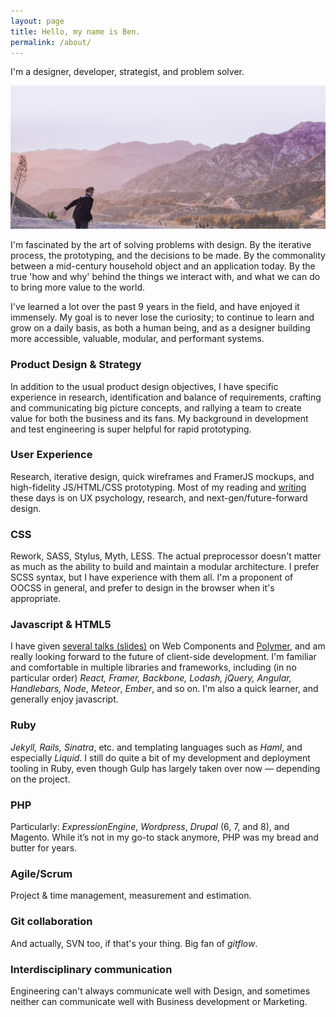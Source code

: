 ```yaml
---
layout: page
title: Hello, my name is Ben.
permalink: /about/
---
```


I'm a designer, developer, strategist, and problem solver.

![Ben Johnston](/images/me.jpg)

I'm fascinated by the art of solving problems with design. By the iterative process, the prototyping, and the decisions to be made. By the commonality between a mid-century household object and an application today. By the true 'how and why' behind the things we interact with, and what we can do to bring more value to the world. 

I've learned a lot over the past 9 years in the field, and have enjoyed it immensely. My goal is to never lose the curiosity; to continue to learn and grow on a daily basis, as both a human being, and as a designer building more accessible, valuable, modular, and performant systems.




### Product Design & Strategy  
  In addition to the usual product design objectives, I have specific experience in research, identification and balance of requirements, crafting and communicating big picture concepts, and rallying a team to create value for both the business and its fans. My background in development and test engineering is super helpful for rapid prototyping. 
 

### User Experience
 Research, iterative design, quick wireframes and FramerJS mockups, and high-fidelity JS/HTML/CSS prototyping. Most of my reading and [writing](http://onfriction.com) these days is on UX psychology, research, and next-gen/future-forward design.
 

### CSS
 Rework, SASS, Stylus, Myth, LESS. The actual preprocessor doesn't matter as much as the ability to build and maintain a modular architecture. I prefer SCSS syntax, but I have experience with them all. I'm a proponent of OOCSS in general, and prefer to design in the browser when it's appropriate.
 

### Javascript & HTML5
 I have given [several talks (slides)](https://www.polymer-project.org/) on Web Components and [Polymer](https://www.polymer-project.org/), and am really looking forward to the future of client-side development. I'm familiar and comfortable in multiple libraries and frameworks, including (in no particular order) *React, Framer, Backbone, Lodash, jQuery, Angular, Handlebars, Node*, *Meteor*, *Ember*, and so on. I'm also a quick learner, and generally enjoy javascript.

### Ruby
 *Jekyll, Rails, Sinatra*, etc. and templating languages such as *Haml*, and especially *Liquid*. I still do quite a bit of my development and deployment tooling in Ruby, even though Gulp has largely taken over now — depending on the project.

### PHP
 Particularly: *ExpressionEngine*, *Wordpress*, *Drupal* (6, 7, and 8), and Magento. While it’s not in my go-to stack anymore, PHP was my bread and butter for years.

### Agile/Scrum
 Project & time management, measurement and estimation.
 

### Git collaboration 
And actually, SVN too, if that's your thing. Big fan of *gitflow*.
 

### Interdisciplinary communication
 Engineering can't always communicate well with Design, and sometimes neither can communicate well with Business development or Marketing.  

